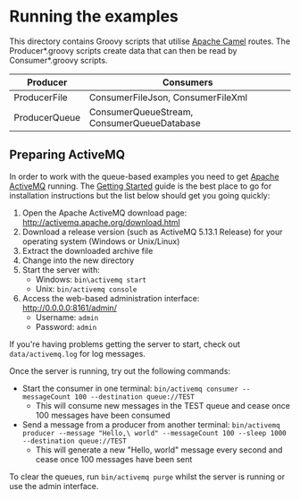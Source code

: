# Running the examples

This directory contains Groovy scripts that utilise [Apache Camel](http://camel.apache.org/index.html) routes.
 The Producer*.groovy scripts create data that can then be read by Consumer*.groovy scripts.

Producer      | Consumers
------------- | ------------------------------------------
ProducerFile  | ConsumerFileJson, ConsumerFileXml
ProducerQueue | ConsumerQueueStream, ConsumerQueueDatabase

## Preparing ActiveMQ

In order to work with the queue-based examples you need to get [Apache ActiveMQ](http://activemq.apache.org/) running.
The [Getting Started](http://activemq.apache.org/getting-started.html) guide is the best place to go for installation
instructions but the list below should get you going quickly:

1. Open the Apache ActiveMQ download page: <http://activemq.apache.org/download.html>
1. Download a release version (such as ActiveMQ 5.13.1 Release) for your operating system (Windows or Unix/Linux)
1. Extract the downloaded archive file
1. Change into the new directory
1. Start the server with:
    - Windows: `bin\activemq start`
    - Unix: `bin/activemq console`
1. Access the web-based administration interface: <http://0.0.0.0:8161/admin/>
    - Username: `admin`
    - Password: `admin`

If you're having problems getting the server to start, check out `data/activemq.log` for log messages.

Once the server is running, try out the following commands:

- Start the consumer in one terminal: `bin/activemq consumer --messageCount 100 --destination queue://TEST`
    - This will consume new messages in the TEST queue and cease once 100 messages have been consumed
- Send a message from a producer from another terminal: `bin/activemq producer --message "Hello,\ world" --messageCount 100 --sleep 1000 --destination queue://TEST`
    - This will generate a new "Hello, world" message every second and cease once 100 messages have been sent

To clear the queues, run `bin/activemq purge` whilst the server is running or use the admin interface.

